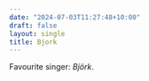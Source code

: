 ```yaml
---
date: "2024-07-03T11:27:48+10:00"
draft: false
layout: single
title: Bjork
---
```


Favourite singer: *Bj&ouml;rk*.
